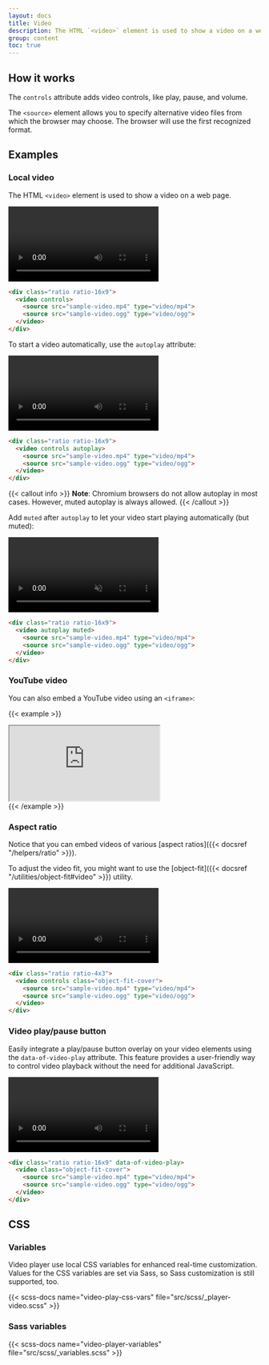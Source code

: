 ```yaml
---
layout: docs
title: Video
description: The HTML `<video>` element is used to show a video on a web page.
group: content
toc: true
---
```


## How it works

The `controls` attribute adds video controls, like play, pause, and volume.

The `<source>` element allows you to specify alternative video files from which the browser may choose.
The browser will use the first recognized format.

## Examples

### Local video

The HTML `<video>` element is used to show a video on a web page.

<div class="bd-example">
  <div class="ratio ratio-16x9">
    <video controls>
      <source src="assets/media/sample-video.mp4" type="video/mp4">
      <source src="assets/media/sample-video.ogg" type="video/ogg">
    </video>
  </div>
</div>

```html
<div class="ratio ratio-16x9">
  <video controls>
    <source src="sample-video.mp4" type="video/mp4">
    <source src="sample-video.ogg" type="video/ogg">
  </video>
</div>
```

To start a video automatically, use the `autoplay` attribute:

<div class="bd-example">
  <div class="ratio ratio-16x9">
    <video controls autoplay>
      <source src="assets/media/sample-video.mp4" type="video/mp4">
      <source src="assets/media/sample-video.ogg" type="video/ogg">
    </video>
  </div>
</div>

```html
<div class="ratio ratio-16x9">
  <video controls autoplay>
    <source src="sample-video.mp4" type="video/mp4">
    <source src="sample-video.ogg" type="video/ogg">
  </video>
</div>
```

{{< callout info >}}
**Note**: Chromium browsers do not allow autoplay in most cases. However, muted autoplay is always allowed.
{{< /callout >}}

Add `muted` after `autoplay` to let your video start playing automatically (but muted):

<div class="bd-example">
  <div class="ratio ratio-16x9">
    <video autoplay muted>
      <source src="assets/media/sample-video.mp4" type="video/mp4">
      <source src="assets/media/sample-video.ogg" type="video/ogg">
    </video>
  </div>
</div>

```html
<div class="ratio ratio-16x9">
  <video autoplay muted>
    <source src="sample-video.mp4" type="video/mp4">
    <source src="sample-video.ogg" type="video/ogg">
  </video>
</div>
```

### YouTube video

You can also embed a YouTube video using an `<iframe>`:

{{< example >}}
<div class="ratio ratio-16x9">
  <iframe src="https://www.youtube.com/embed/zpOULjyy-n8?rel=0" title="YouTube video" allowfullscreen></iframe>
</div>
{{< /example >}}

### Aspect ratio

Notice that you can embed videos of various [aspect ratios]({{< docsref "/helpers/ratio" >}}).

To adjust the video fit, you might want to use the [object-fit]({{< docsref "/utilities/object-fit#video" >}}) utility.

<div class="bd-example">
  <div class="ratio ratio-4x3">
    <video controls class="object-fit-cover">
      <source src="assets/media/sample-video.mp4" type="video/mp4">
      <source src="assets/media/sample-video.ogg" type="video/ogg">
    </video>
  </div>
</div>

```html
<div class="ratio ratio-4x3">
  <video controls class="object-fit-cover">
    <source src="sample-video.mp4" type="video/mp4">
    <source src="sample-video.ogg" type="video/ogg">
  </video>
</div>
```

### Video play/pause button
Easily integrate a play/pause button overlay on your video elements using the `data-of-video-play` attribute. This feature provides a user-friendly way to control video playback without the need for additional JavaScript.

<div class="bd-example">
  <div class="ratio ratio-16x9" data-of-video-play>
    <video class="object-fit-cover">
      <source src="assets/media/sample-video.mp4" type="video/mp4">
      <source src="assets/media/sample-video.ogg" type="video/ogg">
    </video>
  </div>
</div>

```html
<div class="ratio ratio-16x9" data-of-video-play>
  <video class="object-fit-cover">
    <source src="sample-video.mp4" type="video/mp4">
    <source src="sample-video.ogg" type="video/ogg">
  </video>
</div>
```

## CSS

### Variables
Video player use local CSS variables for enhanced real-time customization. Values for the CSS variables are set via Sass, so Sass customization is still supported, too.

{{< scss-docs name="video-play-css-vars" file="src/scss/_player-video.scss" >}}

### Sass variables
{{< scss-docs name="video-player-variables" file="src/scss/_variables.scss" >}}
